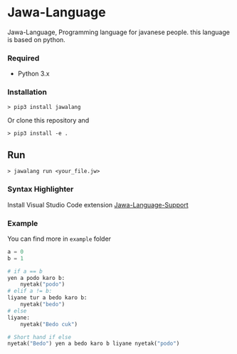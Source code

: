 # Jawa-Language
Jawa-Language, Programming language for javanese people.
this language is based on python.

### Required
- Python 3.x

### Installation
```shell
> pip3 install jawalang
```
Or clone this repository and 
```shell
> pip3 install -e .
```

## Run
```shell
> jawalang run <your_file.jw>
```

### Syntax Highlighter
Install Visual Studio Code extension
[Jawa-Language-Support](https://marketplace.visualstudio.com/items?itemName=arsybai.jawa-language-support)

### Example
You can find more in `example` folder
```python
a = 0
b = 1

# if a == b
yen a podo karo b:
    nyetak("podo")
# elif a != b:
liyane tur a bedo karo b:
    nyetak("bedo")
# else
liyane:
    nyetak("Bedo cuk")

# Short hand if else
nyetak("Bedo") yen a bedo karo b liyane nyetak("podo")
```